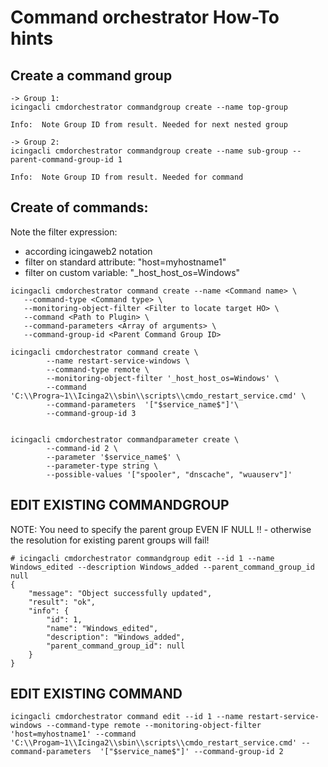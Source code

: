 # Command orchestrator How-To hints

## Create a command group

```
-> Group 1:
icingacli cmdorchestrator commandgroup create --name top-group 

Info:  Note Group ID from result. Needed for next nested group

-> Group 2:
icingacli cmdorchestrator commandgroup create --name sub-group --parent-command-group-id 1

Info:  Note Group ID from result. Needed for command
```

## Create of commands:

Note the filter expression: 
- according icingaweb2 notation
- filter on standard attribute: "host=myhostname1"
- filter on custom variable: "_host_host_os=Windows"
```
icingacli cmdorchestrator command create --name <Command name> \
   --command-type <Command type> \
   --monitoring-object-filter <Filter to locate target HO> \
   --command <Path to Plugin> \
   --command-parameters <Array of arguments> \
   --command-group-id <Parent Command Group ID>

icingacli cmdorchestrator command create \
		--name restart-service-windows \
		--command-type remote \
		--monitoring-object-filter '_host_host_os=Windows' \
		--command 'C:\\Progra~1\\Icinga2\\sbin\\scripts\\cmdo_restart_service.cmd' \
		--command-parameters  '["$service_name$"]'\
		--command-group-id 3


icingacli cmdorchestrator commandparameter create \
		--command-id 2 \
		--parameter '$service_name$' \
		--parameter-type string \
		--possible-values '["spooler", "dnscache", "wuauserv"]'
```


## EDIT EXISTING COMMANDGROUP

NOTE: You need to specify the parent group EVEN IF NULL !! - otherwise the resolution for existing parent groups will fail!
```
# icingacli cmdorchestrator commandgroup edit --id 1 --name Windows_edited --description Windows_added --parent_command_group_id null
{
    "message": "Object successfully updated",
    "result": "ok",
    "info": {
        "id": 1,
        "name": "Windows_edited",
        "description": "Windows_added",
        "parent_command_group_id": null
    }
}
```

## EDIT EXISTING COMMAND
```
icingacli cmdorchestrator command edit --id 1 --name restart-service-windows --command-type remote --monitoring-object-filter 'host=myhostname1' --command 'C:\\Progam~1\\Icinga2\\sbin\\scripts\\cmdo_restart_service.cmd' --command-parameters  '["$service_name$"]' --command-group-id 2
```
